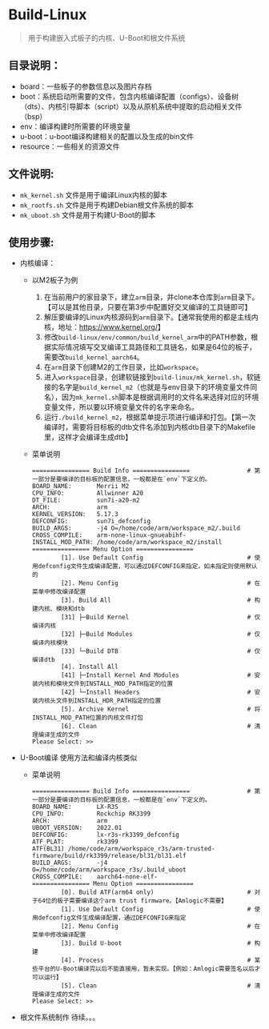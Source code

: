 # Build-Linux
> 用于构建嵌入式板子的内核、U-Boot和根文件系统


## 目录说明：
- board：一些板子的参数信息以及图片存档
- boot：系统启动所需要的文件，包含内核编译配置（configs）、设备树（dts）、内核引导脚本（script）以及从原机系统中提取的启动相关文件（bsp）
- env：编译构建时所需要的环境变量
- u-boot：u-boot编译构建相关的配置以及生成的bin文件
- resource：一些相关的资源文件

## 文件说明:
- `mk_kernel.sh` 文件是用于编译Linux内核的脚本
- `mk_rootfs.sh` 文件是用于构建Debian根文件系统的脚本
- `mk_uboot.sh` 文件是用于构建U-Boot的脚本

## 使用步骤:
- 内核编译：
  - 以M2板子为例
    1. 在当前用户的家目录下，建立`arm`目录，并clone本仓库到`arm`目录下。【可以是其他目录，只要在第3步中配置好交叉编译的工具链即可】
    2. 解压要编译的Linux内核源码到`arm`目录下。【通常我使用的都是主线内核，地址：<https://www.kernel.org/>】
    3. 修改`build-linux/env/common/build_kernel_arm`中的PATH参数，根据实际情况填写交叉编译工具路径和工具链名，如果是64位的板子，需要改`build_kernel_aarch64`。
    4. 在`arm`目录下创建M2的工作目录，比如`workspace`。
    5. 进入`workspace`目录，创建软链接到`build-linux/mk_kernel.sh`，软链接的名字是`build_kernel_m2`（也就是与env目录下的环境变量文件同名），因为`mk_kernel.sh`脚本是根据调用时的文件名来选择对应的环境变量文件，所以要以环境变量文件的名字来命名。
    6. 运行`./build_kernel_m2`，根据菜单提示项进行编译和打包。【第一次编译时，需要将目标板的dtb文件名添加到内核dtb目录下的Makefile里，这样才会编译生成dtb】

  - 菜单说明
    ```
    ================ Build Info ================                # 第一部分是要编译的目标板的配置信息，一般都是在`env`下定义的。
    BOARD_NAME:       Merrii M2
    CPU_INFO:         Allwinner A20
    DT_FILE:          sun7i-a20-m2
    ARCH:             arm
    KERNEL_VERSION:   5.17.3
    DEFCONFIG:        sun7i_defconfig
    BUILD_ARGS:       -j4 O=/home/code/arm/workspace_m2/.build
    CROSS_COMPILE:    arm-none-linux-gnueabihf-
    INSTALL_MOD_PATH: /home/code/arm/workspace_m2/install
    ================ Menu Option ================
            [1]. Use Default Config                             # 使用defconfig文件生成编译配置，可以通过DEFCONFIG来指定，如未指定则使用默认的
            [2]. Menu Config                                    # 在菜单中修改编译配置
            [3]. Build All                                      # 构建内核、模块和dtb
            [31] ├─Build Kernel                                 # 仅编译内核
            [32] ├─Build Modules                                # 仅编译内核模块
            [33] └─Build DTB                                    # 仅编译dtb
            [4]. Install All
            [41] ├─Install Kernel And Modules                   # 安装内核和模块文件到INSTALL_MOD_PATH指定的位置
            [42] └─Install Headers                              # 安装内核头文件到INSTALL_HDR_PATH指定的位置
            [5]. Archive Kernel                                 # 将INSTALL_MOD_PATH位置的内核文件打包
            [6]. Clean                                          # 清理编译生成的文件
    Please Select: >>
    ```

- U-Boot编译
  使用方法和编译内核类似

  - 菜单说明
    ```
    ================ Build Info ================                # 第一部分是要编译的目标板的配置信息，一般都是在`env`下定义的。
    BOARD_NAME:       LX-R3S
    CPU_INFO:         Rockchip RK3399
    ARCH:             arm
    UBOOT_VERSION:    2022.01
    DEFCONFIG:        lx-r3s-rk3399_defconfig
    ATF_PLAT:         rk3399
    ATF(BL31) /home/code/arm/workspace_r3s/arm-trusted-firmware/build/rk3399/release/bl31/bl31.elf
    BUILD_ARGS:       -j4 O=/home/code/arm/workspace_r3s/.build_uboot
    CROSS_COMPILE:    aarch64-none-elf-
    ================ Menu Option ================
            [0]. Build ATF(arm64 only)                          # 对于64位的板子需要编译这个arm trust firmware。【Amlogic不需要】
            [1]. Use Default Config                             # 使用defconfig文件生成编译配置，通过DEFCONFIG来指定
            [2]. Menu Config                                    # 在菜单中修改编译配置
            [3]. Build U-boot                                   # 构建
            [4]. Process                                        # 某些平台的U-Boot编译完以后不能直接用，暂未实现。【例如：Amlogic需要签名以后才可以运行】
            [5]. Clean                                          # 清理编译生成的文件
    Please Select: >>
    ```

- 根文件系统制作
  待续。。。

